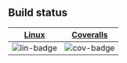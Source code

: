 ## Build status


| [Linux][lin-link] | [Coveralls][cov-link] |
| :---------------: | :-------------------: |
| ![lin-badge]      | ![cov-badge]          |

[lin-badge]: https://travis-ci.org/lchsk/ney.png?branch=master "Travis build status"
[lin-link]:  https://travis-ci.org/lchsk/ney "Travis build status"
[cov-badge]: https://coveralls.io/repos/lchsk/ney/badge.png?branch=master
[cov-link]:  https://coveralls.io/r/lchsk/ney?branch=master
